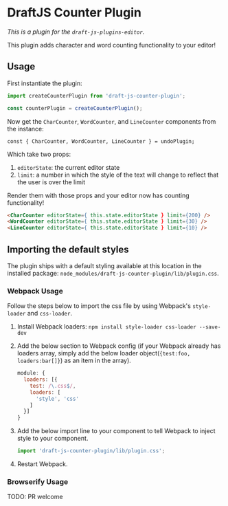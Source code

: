 # DraftJS Counter Plugin

*This is a plugin for the `draft-js-plugins-editor`.*

This plugin adds character and word counting functionality to your editor!

## Usage

First instantiate the plugin:

```js
import createCounterPlugin from 'draft-js-counter-plugin';

const counterPlugin = createCounterPlugin();
```

Now get the `CharCounter`, `WordCounter`, and `LineCounter` components from the instance:

```JS
const { CharCounter, WordCounter, LineCounter } = undoPlugin;
```

Which take two props:

1. `editorState`: the current editor state
2. `limit`: a number in which the style of the text will change to reflect that the user is over the limit

Render them with those props and your editor now has counting functionality!

```HTML
<CharCounter editorState={ this.state.editorState } limit={200} />
<WordCounter editorState={ this.state.editorState } limit={30} />
<LineCounter editorState={ this.state.editorState } limit={10} />
```

## Importing the default styles

The plugin ships with a default styling available at this location in the installed package:
`node_modules/draft-js-counter-plugin/lib/plugin.css`.

### Webpack Usage
Follow the steps below to import the css file by using Webpack's `style-loader` and `css-loader`. 

1. Install Webpack loaders: `npm install style-loader css-loader --save-dev`
2. Add the below section to Webpack config (if your Webpack already has loaders array, simply add the below loader object(`{test:foo, loaders:bar[]}`) as an item in the array).

    ```js
    module: {
      loaders: [{
        test: /\.css$/,
        loaders: [
          'style', 'css'
        ]
      }]
    }
    ```

3. Add the below import line to your component to tell Webpack to inject style to your component.

    ```js
    import 'draft-js-counter-plugin/lib/plugin.css';
    ```
4. Restart Webpack.

### Browserify Usage

TODO: PR welcome
